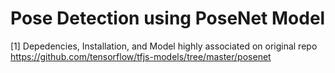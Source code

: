 # Pose Detection using PoseNet Model

[1] Depedencies, Installation, and Model highly associated  on original repo https://github.com/tensorflow/tfjs-models/tree/master/posenet
